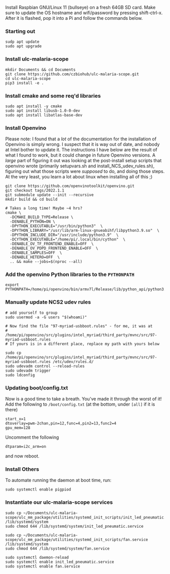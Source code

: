 Install Raspbian GNU/Linux 11 (bullseye) on a fresh 64GB SD card. Make sure to update the OS
hostname and wifi/password by pressing shift-ctrl-x. After it is flashed, pop it into a Pi and
follow the commands below.

### Starting out
```console
sudp apt update
sudo apt upgrade
```

### Install ulc-malaria-scope
```console
mkdir Documents && cd Documents
git clone https://github.com/czbiohub/ulc-malaria-scope.git
cd ulc-malaria-scope
pip3 install -e .
```

### Install cmake and some req'd libraries
```console
sudo apt install -y cmake
sudo apt install libusb-1.0-0-dev
sudo apt install libatlas-base-dev
```

### Install Openvino

Please note: I found that a *lot* of the documentation for the installation of Openvino is simply wrong. I suspect that it is way out of date, and nobody at Intel bother to update it. The instructions I have below are the result of what I found to work, but it could change in future Openvino versions. A *large* part of figuring it out was looking at the post-install setup scripts that openvino wrote (primarily setupvars.sh and install_NCS_udev_rules.sh), figuring out what those scripts were *supposed* to do, and doing those steps. At the very least, you learn a lot about linux when installing all of this ;)

```console
git clone https://github.com/openvinotoolkit/openvino.git
git checkout tags/2022.1.1
git submodule update --init --recursive
mkdir build && cd build

# Takes a long time! Maybe ~4 hrs?
cmake \
  -DCMAKE_BUILD_TYPE=Release \
  -DENABLE_PYTHON=ON \
  -DPYTHON_EXECUTABLE="/usr/bin/python3"  \
  -DPYTHON_LIBRARY="/usr/lib/arm-linux-gnueabihf/libpython3.9.so"  \
  -DPYTHON_INCLUDE_DIR="/usr/include/python3.9"  \
  -DCYTHON_EXECUTABLE="/home/pi/.local/bin/cython"  \
  -DENABLE_OV_TF_FRONTEND_ENABLE=OFF  \
  -DENABLE_OV_PDPD_FRONTEND_ENABLE=OFF  \
  -DENABLE_SAMPLES=OFF  \
  -DENABLE_HETERO=OFF  \
  .. && make --jobs=$(nproc --all)
```

### Add the openvino Python libraries to the `PYTHONPATH`
```console
export PYTHONPATH=/home/pi/openvino/bin/armv7l/Release/lib/python_api/python3.9:$PYTHONPATH
```

### Manually update NCS2 udev rules

```console
# add yourself to group
sudo usermod -a -G users "$(whoami)"

# Now find the file "97-myriad-usbboot.rules" - for me, it was at
#   /home/pi/openvino/src/plugins/intel_myriad/third_party/mvnc/src/97-myriad-usbboot.rules
# If yours is in a different place, replace my path with yours below

sudo cp /home/pi/openvino/src/plugins/intel_myriad/third_party/mvnc/src/97-myriad-usbboot.rules /etc/udev/rules.d/
sudo udevadm control --reload-rules
sudo udevadm trigger
sudo ldconfig
```

### Updating boot/config.txt
Now is a good time to take a breath. You've made it through the worst of it!
Add the following to `/boot/config.txt` (at the bottom, under `[all]` if it is there)

```console
start_x=1
dtoverlay=pwm-2chan,pin=12,func=4,pin2=13,func2=4
gpu_mem=128
```

Uncomment the following

```console
dtparam=i2c_arm=on
```

and now reboot.


### Install Others

To automate running the daemon at boot time, run:

```console
sudo systemctl enable pigpiod
```

### Instantiate our ulc-malaria-scope services

```console
sudo cp ~/Documents/ulc-malaria-scope/ulc_mm_package/utilities/systemd_init_scripts/init_led_pneumatic.service /lib/systemd/system
sudo chmod 644 /lib/systemd/system/init_led_pneumatic.service

sudo cp ~/Documents/ulc-malaria-scope/ulc_mm_package/utilities/systemd_init_scripts/fan.service /lib/systemd/system
sudo chmod 644 /lib/systemd/system/fan.service

sudo systemctl daemon-reload
sudo systemctl enable init_led_pneumatic.service
sudo systemctl enable fan.service
```
